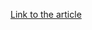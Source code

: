 [Link to the article](https://www.ptsecurity.com/ww-en/analytics/pt-esc-threat-intelligence/covid-19-and-new-year-greetings-the-higaisa-group/)
